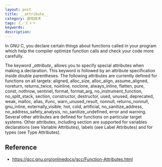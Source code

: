```yaml
---
layout: post
title: __attribute__
category: 游戏技术
tags: Ｃ／Ｃ＋＋
keywords: 
description: 
---
```

In GNU C, you declare certain things about functions called in your program which help the compiler optimize function calls and check your code more carefully.

The keyword \__attribute__ allows you to specify special attributes when making a declaration. This keyword is followed by an attribute specification inside double parentheses. The following attributes are currently defined for functions on all targets: aligned, alloc_size, alloc_align, assume_aligned, noreturn, returns_twice, noinline, noclone, always_inline, flatten, pure, const, nothrow, sentinel, format, format_arg, no_instrument_function, no_split_stack, section, constructor, destructor, used, unused, deprecated, weak, malloc, alias, ifunc, warn_unused_result, nonnull, returns_nonnull, gnu_inline, externally_visible, hot, cold, artificial, no_sanitize_address, no_address_safety_analysis, no_sanitize_undefined, error and warning. Several other attributes are defined for functions on particular target systems. Other attributes, including section are supported for variables declarations (see Variable Attributes), labels (see Label Attributes) and for types (see Type Attributes).

## Reference
* <https://gcc.gnu.org/onlinedocs/gcc/Function-Attributes.html>




